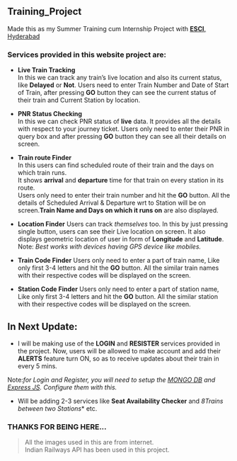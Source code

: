 ## Training_Project
Made this as my Summer Training cum Internship Project with [**ESCI**, Hyderabad](http://www.escihyd.org/)

### Services provided in this website project are:
* **Live Train Tracking**  
  In this we can track any train’s live location and also its current status, like __Delayed__ or __Not__.
  Users need to enter Train Number and Date of Start of Train, after pressing **GO** button they can see the current status of their train   and Current Station by location.

* **PNR Status Checking**  
  In this we can check PNR status of __live__ data. It provides all the details with respect to your journey ticket.
  Users only need to enter their PNR in query box and after pressing **GO** button they can see all their details on screen.

* **Train route Finder**  
  In this users can find scheduled route of their train and the days on which train runs.  
  It shows **arrival** and **departure** time for that train on every station in its route.  
  Users only need to enter their train number and hit the **GO** button. All the details of Scheduled Arrival & Departure wrt to Station     will   be on screen.**Train Name and Days on which it runs on** are also displayed.

* **Location Finder**
  Users can track _themselves_ too. In this by just pressing single button, users can see their Live location on screen.
  It also displays geometric location of user in form of **Longitude** and **Latitude**.
  Note: _Best works with devices having GPS device like mobiles._

* **Train Code Finder**
  Users only need to enter a part of train name, Like only first 3-4 letters and hit the **GO** button.
  All the similar train names  with their respective codes will be displayed on the screen.
  
* **Station Code Finder**
  Users only need to enter a part of station name, Like only first 3-4 letters and hit the **GO** button.
  All the similar station with their respective codes will be displayed on the screen.
  
## In Next Update:

* I will be making use of the **LOGIN** and **RESISTER** services provided in the project.
  Now, users will be allowed to make account and add their **ALERTS** feature turn ON, so as to receive updates about their train in       every 5 mins.

Note:_for Login and Register, you will need to setup the [MONGO DB](https://www.mongodb.com/) and [Express JS](https://expressjs.com/). Configure them with this._

* Will be adding 2-3 services like **Seat Availability Checker** and *8Trains between two Stations** etc.

### THANKS FOR BEING HERE...

> All the images used in this are from internet.  
>Indian Railways API has been used in this project.




